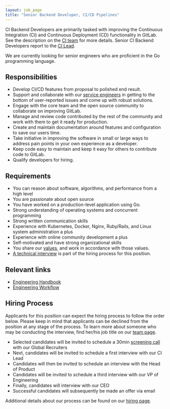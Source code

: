 ```yaml
---
layout: job_page
title: "Senior Backend Developer, CI/CD Pipelines"
---
```


CI Backend Developers are primarily tasked with improving the Continuous
Integration (CI) and Continuous Deployment (CD) functionality in GitLab. See
the description on the [CI team](/handbook/backend#ci) for more details. Senior CI
Backend Developers report to the [CI Lead](/jobs/ci-lead/).

We are currently looking for senior engineers who are proficient in the
Go programming language.

## Responsibilities

* Develop CI/CD features from proposal to polished end result.
* Support and collaborate with our [service engineers](/jobs/service-engineer) in getting to the bottom of user-reported issues and come up with robust solutions.
* Engage with the core team and the open source community to collaborate on improving GitLab.
* Manage and review code contributed by the rest of the community and work with them to get it ready for production.
* Create and maintain documentation around features and configuration to save our users time.
* Take initiative in improving the software in small or large ways to address pain points in your own experience as a developer.
* Keep code easy to maintain and keep it easy for others to contribute code to GitLab.
* Qualify developers for hiring.

## Requirements

* You can reason about software, algorithms, and performance from a high level
* You are passionate about open source
* You have worked on a production-level application using Go.
* Strong understanding of operating systems and concurrent programming
* Strong written communication skills
* Experience with Kubernetes, Docker, Nginx, Ruby/Rails, and Linux system administration a plus
* Experience with online community development a plus
* Self-motivated and have strong organizational skills
* You share our [values](/handbook/#values), and work in accordance with those values.
* [A technical interview](/jobs/#technical-interview) is part of the hiring process for this position.

## Relevant links

- [Engineering Handbook](/handbook/engineering)
- [Engineering Workflow](/handbook/engineering/workflow)

## Hiring Process

Applicants for this position can expect the hiring process to follow the order below. Please keep in mind that applicants can be declined from the position at any stage of the process. To learn more about someone who may be conducting the interview, find her/his job title on our [team page](/team).

* Selected candidates will be invited to schedule a 30min [screening call](/handbook/hiring/#screening-call) with our Global Recruiters
* Next, candidates will be invited to schedule a first interview with our CI Lead
* Candidates will then be invited to schedule an interview with the Head of Product
* Candidates will be invited to schedule a third interview with our VP of Engineering
* Finally, candidates will interview with our CEO
* Successful candidates will subsequently be made an offer via email

Additional details about our process can be found on our [hiring page](/handbook/hiring).
